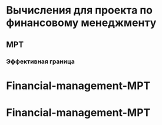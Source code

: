 # Вычисления для проекта по финансовому менеджменту
## MPT
### Эффективная граница
# Financial-management-MPT
# Financial-management-MPT
